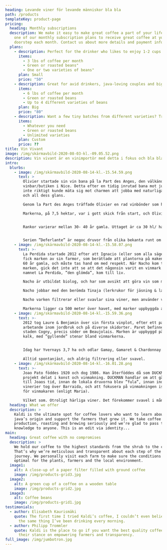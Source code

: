 ```yaml
---
heading: Levande viner för levande människor bla bla
path: /products
templateKey: product-page
pricing:
  heading: Monthly subscriptions
  description: We make it easy to make great coffee a part of your life. Choose
    one of our monthly subscription plans to receive great coffee at your
    doorstep each month. Contact us about more details and payment info.
  plans:
    - description: Perfect for the drinker who likes to enjoy 1-2 cups per day.
      items:
        - 3 lbs of coffee per month
        - Green or roasted beans"
        - One or two varieties of beans"
      plan: Small
      price: "50"
    - description: Great for avid drinkers, java-loving couples and bigger crowds
      items:
        - 6 lbs of coffee per month
        - Green or roasted beans
        - Up to 4 different varieties of beans
      plan: Big
      price: "80"
    - description: Want a few tiny batches from different varieties? Try our custom plan
      items:
        - Whatever you need
        - Green or roasted beans
        - Unlimited varieties
      plan: Custom
      price: ??
title: Vin Vivant
image: /img/skärmavbild-2020-08-03-kl.-09.05.52.png
description: Vin vivant är en vinimportör med detta i fokus och bla bla bla
intro:
  blurbs:
    - image: /img/skärmavbild-2020-08-14-kl.-15.54.59.png
      text: >
        Olivier startade sin vin bana på la Part des Anges, den välkända
        vinbar/butiken i Nice. Detta efter en tidig inrutad bana mot juridik som
        inte riktigt kunde mäta sig mot charmen att jobba med naturliga viner
        och all dess glans.

        Genom la Part des Anges träffade Olivier en rad vinbönder som han spenderade timmar med & diskuterande odlingstekniker, vinmakarhemligheter och möjligheter. Han lyckades få praktik hos smått legendariska Antoine Arena på Korsika, Domaine Valette  i Bourgogne, Domaine Rivarton i Roussillon & Thierry Allemand i Cornas, innan han, 2014, tog över Bernard Boubals marker i Languedoc.

        Markerna, på 7,5 hektar, var i gott skick från start, och Olivier lyckades få ekologisk certifiering efter endast 1 år.  På markerna finns Cinsault, Syrah, Grenache, Merlot, Carignan, Mourvèdre & Cabernet Sauvignon, uppdelat på olika ploter runt Argelliers. 


        Rankor varierar mellan 30- 40 år gamla. Uttaget är ca 30 hl/ ha.


        Serien ”Deferlante” är negoc druvor från olika bekanta runt om i Frankrike som alltid är ofiltrerade & osvavlade. För de egna vinerna, les Vignes d`Olivier, tvekar olivier inte att använda ( väldigt sparsamt dock) svavel när det verkligen behövs.
    - image: /img/skärmavbild-2020-08-14-kl.-15.58.07.png
      text: >-
        La Perdida startade 2012 efter att Ignacio (eller som alla säger, Nacho)
        fick marken av sin farmor, som berättade att plantorna på maken var över
        60 år gamla, och måste tas hand om med respekt. När Nacho kom till
        marken, gick det inte att se att det någonsin varit en vinmark här, och
        namnet La Perdida, ”den glömda”, kom till liv. 

        Nacho är utbildat biolog, och har som avsikt att göra vin som man gjorde förr. Han har en förkärlek till Palomino och Garnacha Tintorera som var stora här före diktatorn Francos tid, men som under hans styre revs upp till förmån för bulkdruvor.

        Nacho jobbar med den berömda Tinaja (lerkrukor för jäsning & lagring) tillverkaren Juan Padilla, 5e generations tinajatillverkare, som har som standard att lagra vin i två år innan försäljning, för att säkra upp lerans täthet och kvalité.

        Nacho varken filtrerar eller svavlar sina viner, men använder vissa, väldigt fuktiga år, en mindre mängd koppar i vingården för att undvika röta & mögel.

        Markerna ligger ca 500 meter över havet, med marker uppbyggda av granit & lera.
    - image: /img/skärmavbild-2020-08-14-kl.-15.59.36.png
      text: >-
        2012 tog Laure & Benjamin över sin första vinplot, efter ett par års
        arbetande inom jordbruk och på diverse skidorter. Paret befinner sig i
        staden Cogny, precis söder om Beaujolais. Marken är uppbyggd på lera &
        kalk, med ”gyllende” stenar bland vinmarkerna.


        Idag har Yvernays 3,7 ha och odlar Gamay, Gamaret & Chardonnay. De är ekologiskt certifierade och köper inte in några druvor för negoc blends.

        Alltid spontanjäst, och aldrig filtrering eller svavel.
    - image: /img/skärmavbild-2020-08-14-kl.-16.01.28.png
      text: >-
        Joao Pato föddes 1920 och dog 1986. Han återföddes då som DUCKMAN, ett
        projekt delat i konst och vinmakning. DUCKMAN handlar om att gå tillbaka
        till Joaos tid, innan de lokala druvorna blev ”fula”, innan industriella
        vinerier tog över Barraida, och att fokusera på vinmakningen istället
        för vinmakaren (enligt Maria).

        Vilket som. Otroligt härliga viner. Det förekommer svavel i många av vinerna, men låga halter.
  heading: What we offer
  description: >
    Kaldi is the ultimate spot for coffee lovers who want to learn about their
    java’s origin and support the farmers that grew it. We take coffee
    production, roasting and brewing seriously and we’re glad to pass that
    knowledge to anyone. This is an edit via identity...
main:
  heading: Great coffee with no compromises
  description: >
    We hold our coffee to the highest standards from the shrub to the cup.
    That’s why we’re meticulous and transparent about each step of the coffee’s
    journey. We personally visit each farm to make sure the conditions are
    optimal for the plants, farmers and the local environment.
  image1:
    alt: A close-up of a paper filter filled with ground coffee
    image: /img/products-grid3.jpg
  image2:
    alt: A green cup of a coffee on a wooden table
    image: /img/products-grid2.jpg
  image3:
    alt: Coffee beans
    image: /img/products-grid1.jpg
testimonials:
  - author: Elisabeth Kaurismäki
    quote: The first time I tried Kaldi’s coffee, I couldn’t even believe that was
      the same thing I’ve been drinking every morning.
  - author: Philipp Trommler
    quote: Kaldi is the place to go if you want the best quality coffee. I love
      their stance on empowering farmers and transparency.
full_image: /img/jumbotron.jpg
---
```

